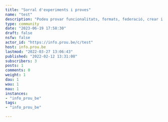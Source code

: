 ```yaml
---
title: "Sorral d'experiments i proves" 
name: "test"
description: "Podeu provar funcionalitats, formats, federació, crear i esborrar, votar negativament, provar de denunciar una entrada... el que sigui."
type: community
date: "2023-06-19 17:58:30"
draft: false
nsfw: false
actor_id: "https://info.prou.be/c/test"
host: info.prou.be
lastmod: "2022-03-27 13:06:43"
published: "2022-02-12 13:31:08"
subscribers: 3
posts: 1
comments: 0
weight: 1
dau: 1
wau: 1
mau: 1
instances:
- "info_prou_be"
tags: 
- "info_prou_be"

---
```


